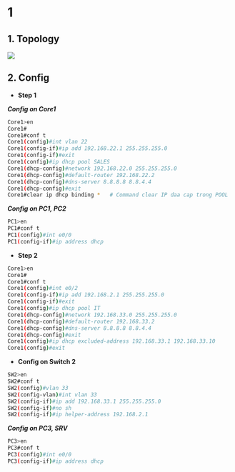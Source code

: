 # 1
## 1. Topology
![](https://github.com/quangln94/CCNA/blob/master/CCNP/Lab/Challenge%202/Topology/ajax_helper.php.png)
## 2. Config
- **Step 1**

***Config on Core1***
```sh
Core1>en
Core1#
Core1#conf t
Core1(config)#int vlan 22
Core1(config-if)#ip add 192.168.22.1 255.255.255.0
Core1(config-if)#exit
Core1(config)#ip dhcp pool SALES
Core1(dhcp-config)#network 192.168.22.0 255.255.255.0
Core1(dhcp-config)#default-router 192.168.22.2
Core1(dhcp-config)#dns-server 8.8.8.8 8.8.4.4 
Core1(dhcp-config)#exit
Core1#clear ip dhcp binding *   # Command clear IP daa cap trong POOL
```
***Config on PC1, PC2***
```sh
PC1>en
PC1#conf t
PC1(config)#int e0/0
PC1(config-if)#ip address dhcp
```
- **Step 2**
```sh
Core1>en
Core1#
Core1#conf t
Core1(config)#int e0/2
Core1(config-if)#ip add 192.168.2.1 255.255.255.0
Core1(config-if)#exit
Core1(config)#ip dhcp pool IT
Core1(dhcp-config)#network 192.168.33.0 255.255.255.0
Core1(dhcp-config)#default-router 192.168.33.2
Core1(dhcp-config)#dns-server 8.8.8.8 8.8.4.4
Core1(dhcp-config)#exit
Core1(config)#ip dhcp excluded-address 192.168.33.1 192.168.33.10
Core1(config)#exit
```
- **Config on Switch 2**
```sh
SW2>en
SW2#conf t
SW2(config)#vlan 33
SW2(config-vlan)#int vlan 33
SW2(config-if)#ip add 192.168.33.1 255.255.255.0
SW2(config-if)#no sh
SW2(config-if)#ip helper-address 192.168.2.1
```
***Config on PC3, SRV***
```sh
PC3>en
PC3#conf t
PC3(config)#int e0/0
PC3(config-if)#ip address dhcp
```
